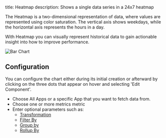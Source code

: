 title: Heatmap
description: Shows a single data series in a 24x7 heatmap

The Heatmap is a two-dimensional representation of data, where values are represented using color saturation. The vertical axis shows weekdays, while the horizontal axis represents the hours in a day.

With Heatmap you can visually represent historical data to gain actionable insight into how to improve performance.

![Bar Chart](/docs/images/dashboards/heatmap.png)

## Configuration

You can configure the chart either during its initial creation or afterward by clicking on the three dots that appear on hover and selecting 'Edit Component'.

- Choose All Apps or a specific App that you want to fetch data from.
- Choose one or more metrics metric
- Enter optional parameters such as:
  - [Transformation](/docs/dashboards/chart-builder/#transformation)
  - [Filter By](/docs/dashboards/chart-builder/#filter-by)
  - [Group by](/docs/dashboards/chart-builder/#group-by)
  - [Rollup By](/docs/dashboards/chart-builder/#rollup-by)

